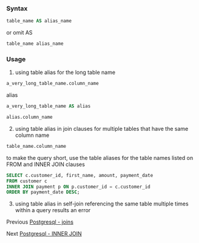 ### Syntax
```SQL
table_name AS alias_name
```
or omit AS
```SQL
table_name alias_name
```

### Usage
1. using table alias for the long table name
```SQL
a_very_long_table_name.column_name
```
alias
```SQL
a_very_long_table_name AS alias
```
```SQL
alias.column_name
```
2. using table alias in join clauses
for multiple tables that have the same column name
```SQL
table_name.column_name
```
to make the query short, use the table aliases for the table names listed on FROM and INNER JOIN clauses
```SQL
SELECT c.customer_id, first_name, amount, payment_date
FROM customer c
INNER JOIN payment p ON p.customer_id = c.customer_id
ORDER BY payment_date DESC;
```
3. using table alias in self-join
referencing the same table multiple times within a query results an error

Previous [Postgresql - joins](obsidian://open?vault=my_notes&file=Program%20language%2FSQL%2FPostgresql%2Fstatements%2FJoins)

Next [Postgresql - INNER JOIN](obsidian://open?vault=my_notes&file=Program%20language%2FSQL%2FPostgresql%2Fstatements%2FINNER%20JOIN)